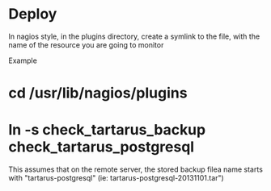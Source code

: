 # Deploy

In nagios style, in the plugins directory, create a symlink to the
file, with the name of the resource you are going to monitor

Example
# cd /usr/lib/nagios/plugins
# ln -s check_tartarus_backup check_tartarus_postgresql

This assumes that on the remote server, the stored backup filea name
starts with "tartarus-postgresql" (ie: tartarus-postgresql-20131101.tar")

